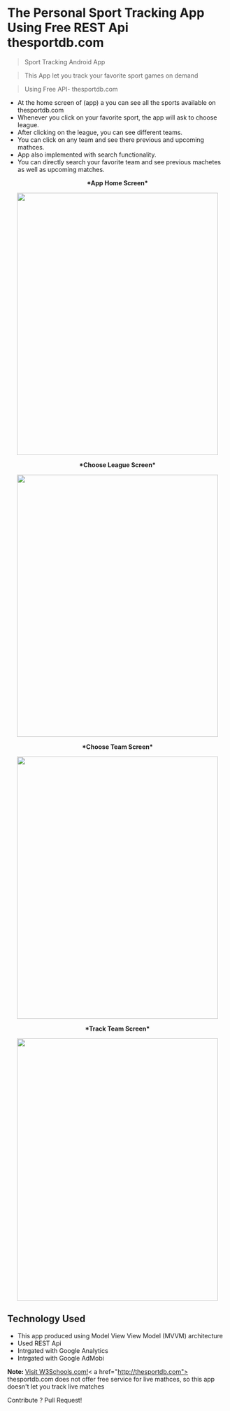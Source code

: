 # The Personal Sport Tracking App Using Free REST Api thesportdb.com 

> Sport Tracking Android App

> This App let you track your favorite sport games on demand

> Using Free API- thesportdb.com 


- At the home screen of (app) a you can see all the sports available on thesportdb.com 
- Whenever you click on your favorite sport, the app will ask to choose league. 
- After clicking on the league, you can see different teams. 
- You can click on any team and see there previous and upcoming mathces. 
- App also implemented with search functionality. 
- You can directly search your favorite team and see previous machetes as well as upcoming matches. 



<p align="center"> <b> *App Home Screen*</p> </b>

<p align="center">
  <img width="460" height="600" src="https://www.meghshyam.com/photos/HOMESCREEN.png">
</p> 


<p align="center"> <b>*Choose League Screen*</p> </b>

<p align="center">
  <img width="460" height="600" src="https://www.meghshyam.com/photos/leage.png">
</p> 

<p align="center"> <b>*Choose Team Screen*</p> </b>

<p align="center">
  <img width="460" height="600" src="https://www.meghshyam.com/photos/chooseteam.png">
</p> 

<p align="center"> <b>*Track Team Screen*</p> </b>

<p align="center">
  <img width="460" height="600" src="https://www.meghshyam.com/photos/historyoeteam.png">
</p> 



## Technology Used 

- This app produced using Model View View Model (MVVM) architecture 
- Used REST Api 
- Intrgated with Google Analytics 
- Intrgated with Google AdMobi  


<b> Note: </b>  <a href="https://www.w3schools.com">Visit W3Schools.com!</a>< a href="http://thesportdb.com"> thesportdb.com </a> does not offer free service for live mathces, so this app doesn't let you track live matches 

Contribute ? Pull Request! 


